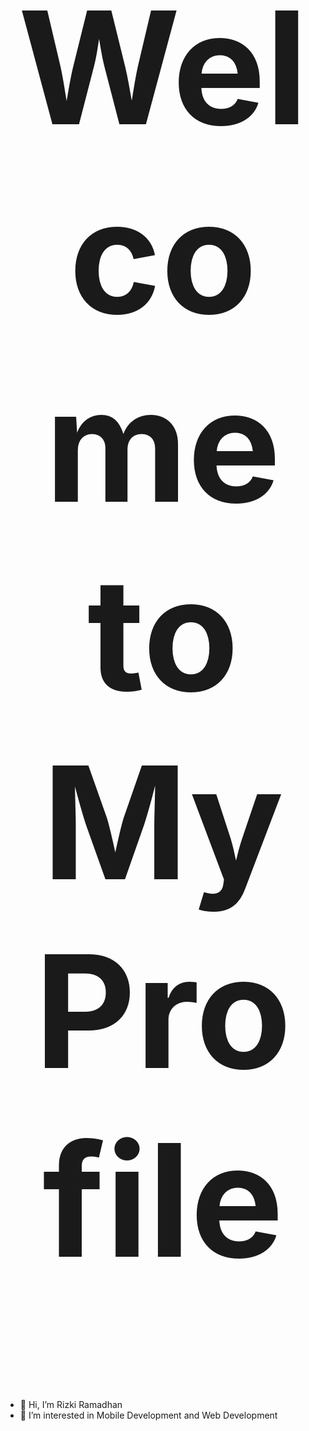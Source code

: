 <h1 align="center" style="font-size:250px">Welcome to My Profile</h1>

- 👋 Hi, I’m Rizki Ramadhan
- 👀 I’m interested in Mobile Development and Web Development

